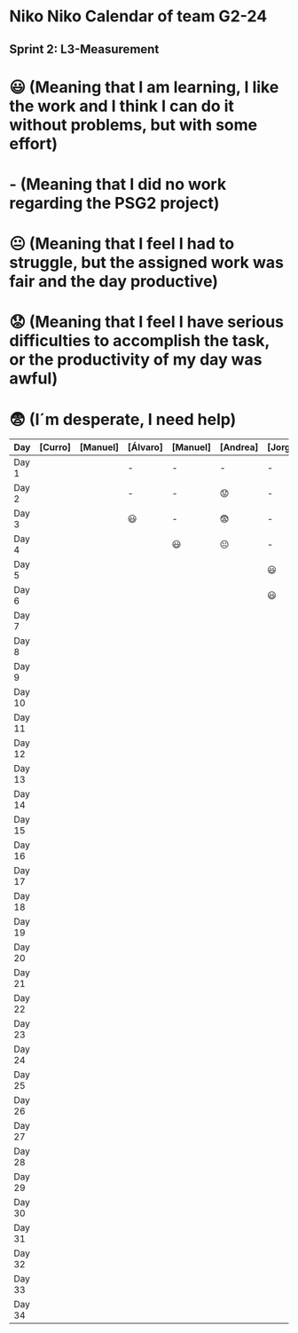 # Niko Niko Calendar of team G2-24
## Sprint 2: L3-Measurement 

#  :smiley: (Meaning that I am learning, I like the work and I think I can do it without problems, but with some effort) 
#  - (Meaning that I did no work regarding the PSG2 project) 
# :neutral_face:  (Meaning that I feel I had to struggle, but the assigned work was fair and the day productive) 
# :worried: (Meaning that I feel I have serious difficulties to accomplish the task, or the productivity of my day was awful) 
#  :fearful:   (I´m desperate, I need help) 

| Day           | [Curro]       | [Manuel]       | [Álvaro]       | [Manuel]       | [Andrea]       | [Jorge]        |
| ------------- | ------------- | -------------  | -------------  | -------------  | -------------  | -------------  |
| Day 1         |               |                |       -        |       -        |       -        |       -        |
| Day 2         |               |                |       -        |       -        |   :worried:    |       -        |
| Day 3         |               |                |    :smiley:    |       -        |  :fearful:     |       -        |
| Day 4         |               |                |                |    :smiley:    | :neutral_face: |       -        |
| Day 5         |               |                |                |                |                |    :smiley:    |
| Day 6         |               |                |                |                |                |    :smiley:    |
| Day 7         |               |                |                |                |                |                |
| Day 8         |               |                |                |                |                |                |
| Day 9         |               |                |                |                |                |                |
| Day 10        |               |                |                |                |                |                |
| Day 11        |               |                |                |                |                |                |
| Day 12        |               |                |                |                |                |                |
| Day 13        |               |                |                |                |                |                |
| Day 14        |               |                |                |                |                |                |
| Day 15        |               |                |                |                |                |                |
| Day 16        |               |                |                |                |                |                |
| Day 17        |               |                |                |                |                |                |
| Day 18        |               |                |                |                |                |                |
| Day 19        |               |                |                |                |                |                |
| Day 20        |               |                |                |                |                |                |
| Day 21        |               |                |                |                |                |                |
| Day 22        |               |                |                |                |                |                |
| Day 23        |               |                |                |                |                |                |
| Day 24        |               |                |                |                |                |                |
| Day 25        |               |                |                |                |                |                |
| Day 26        |               |                |                |                |                |                |
| Day 27        |               |                |                |                |                |                |
| Day 28        |               |                |                |                |                |                |
| Day 29        |               |                |                |                |                |                |
| Day 30        |               |                |                |                |                |                |
| Day 31        |               |                |                |                |                |                |
| Day 32        |               |                |                |                |                |                |
| Day 33        |               |                |                |                |                |                |
| Day 34        |               |                |                |                |                |                |
